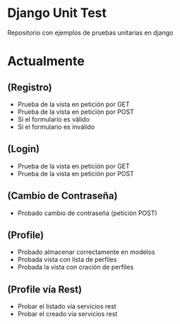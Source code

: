 # Django Unit Test

Repositorio con ejemplos de pruebas unitarias en django

# Actualmente

## (Registro)

* Prueba de la vista en petición por GET
* Prueba de la vista en petición por POST
* Si el formulario es válido
* Si el formulario es inválido

## (Login)

* Prueba de la vista en petición por GET
* Prueba de la vista en petición por POST

## (Cambio de Contraseña)

* Probado cambio de contraseña (petición POST)

## (Profile)

* Probado almacenar correctamente en modelos
* Probada vista con lista de perfiles
* Probada la vista con cración de perfiles

## (Profile vía Rest)

* Probar el listado vía servicios rest
* Probar el creado vía servicios rest 